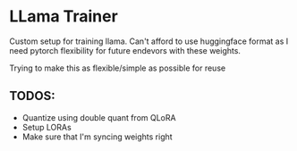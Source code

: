 # LLama Trainer

Custom setup for training llama.
Can't afford to use huggingface format as I need pytorch flexibility
for future endevors with these weights.

Trying to make this as flexible/simple as possible for reuse



## TODOS:
- Quantize using double quant from QLoRA
- Setup LORAs
- Make sure that I'm syncing weights right

